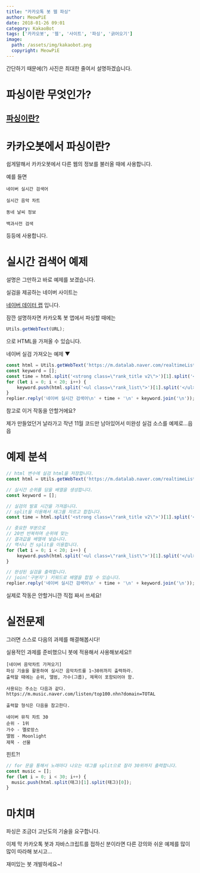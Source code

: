 ```yaml
---
title: "카카오톡 봇 웹 파싱"
author: MeowPiE
date: 2018-01-26 09:01
category: KakaoBot
tags: ['카카오봇', '웹', '사이트', '파싱', '긁어오기']
image:
  path: /assets/img/kakaobot.png
  copyright: MeowPiE
---
```


간단하기 때문에(?) 사진은 최대한 줄여서 설명하겠습니다.

# 파싱이란 무엇인가?

## [파싱이란?](https://meowpie.cf/it/2018/01/26/web-parsing)

# 카카오봇에서 파싱이란?

쉽게말해서 카카오봇에서 다른 웹의 정보를 불러올 때에 사용합니다.

예를 들면

`네이버 실시간 검색어`

`실시간 음악 차트`

`동네 날씨 정보`

`백과사전 검색`

등등에 사용합니다.

# 실시간 검색어 예제

설명은 그만하고 바로 예제를 보겠습니다.

실검을 제공하는 네이버 사이트는

[네이버 데이터 랩](https://m.datalab.naver.com/realtimeList.naver) 입니다.

잠깐 설명하자면 카카오톡 봇 앱에서 파싱할 때에는

```js
Utils.getWebText(URL);
```

으로 HTML을 가져올 수 있습니다.

네이버 실검 가져오는 예제 ▼

```js
const html = Utils.getWebText('https://m.datalab.naver.com/realtimeList.naver');
const keyword = [];
const time = html.split('<strong class=\"rank_title v2\">')[1].split('</em></strong>')[0].replace(/<em>/gi, ' ');
for (let i = 0; i < 20; i++) {
	keyword.push(html.split('<ul class=\"rank_list\">')[1].split('</ul>')[0].split('<li class=\"list\"> <a href=\"#\" class=\"list_area\"> <em class=\"num\">')[i + i].split('</em> ')[i]);
}
replier.reply('네이버 실시간 검색어\n' + time + '\n' + keyword.join('\n'));
```

참고로 이거 작동을 안할거에요?

제가 만들었던거 날라가고 작년 11월 코드만 남아있어서 미완성 실검 소스를 예제로...읍읍

# 예제 분석

```js
// html 변수에 실검 html을 저장합니다.
const html = Utils.getWebText('https://m.datalab.naver.com/realtimeList.naver');
```

```js
// 실시간 순위를 담을 배열을 생성합니다.
const keyword = [];
```

```js
// 실검의 발표 시간을 가져옵니다.
// split을 이용해서 태그를 자르고 합칩니다.
const time = html.split('<strong class=\"rank_title v2\">')[1].split('</em></strong>')[0].replace(/<em>/gi, ' ');
```

```js
// 중요한 부분으로
// 20번 반복하며 순위에 맞는
// 결과값을 배열에 넣습니다.
// 역시나 전 split을 이용합니다.
for (let i = 0; i < 20; i++) {
	keyword.push(html.split('<ul class=\"rank_list\">')[1].split('</ul>')[0].split('<li class=\"list\"> <a href=\"#\" class=\"list_area\"> <em class=\"num\">')[i + i].split('</em> ')[i]);
}
```

```js
// 완성된 실검을 출력합니다.
// join('구분자') 키워드로 배열을 합칠 수 있습니다.
replier.reply('네이버 실시간 검색어\n' + time + '\n' + keyword.join('\n'));
```

실제로 작동은 안할거니깐 직접 짜서 쓰세요!

# 실전문제

그러면 스스로 다음의 과제를 해결해봅시다!

실용적인 과제를 준비했으니 봇에 적용해서 사용해보세요!!

```text
[네이버 음악차트 가져오기]
파싱 기술을 활용하여 실시간 음악차트를 1~30위까지 출력하라.
출력할 때에는 순위, 앨범, 가수(그룹), 제목이 포함되어야 함.

사용되는 주소는 다음과 같다.
https://m.music.naver.com/listen/top100.nhn?domain=TOTAL

출력할 형식은 다음을 참고한다.

네이버 뮤직 차트 30
순위 - 1위
가수 - 멜로망스
앨범 - Moonlight
제목 - 선물
```

힌트?!

```js
// for 문을 통해서 노래마다 나오는 태그를 split으로 잘라 30위까지 출력합니다.
const music = [];
for (let i = 0; i < 30; i++) {
  music.push(html.split(태그)[1].split(태그)[0]);
}
```

# 마치며

파싱은 조금더 고난도의 기술을 요구합니다.

이제 막 카카오톡 봇과 자바스크립트를 접하신 분이라면 다른 강의와 쉬운 예제를 많이많이 따라해 보시고...

재미있는 봇 개발하세요~!
